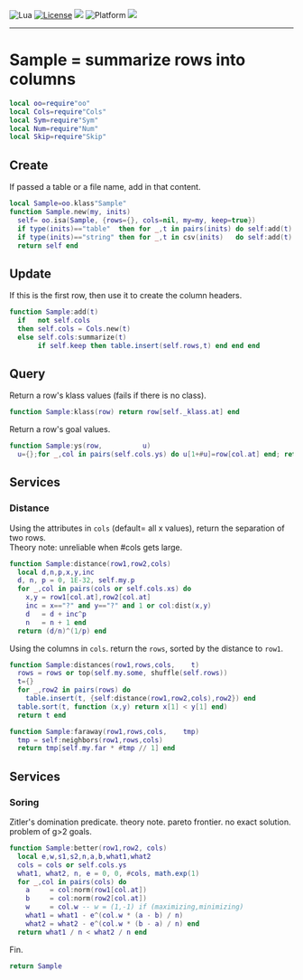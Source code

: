 
<img alt="Lua" src="https://img.shields.io/badge/lua-v5.4-blue">&nbsp;<a 
href="https://github.com/timm/keys/blob/master/LICENSE.md"><img
alt="License" src="https://img.shields.io/badge/license-unlicense-red"></a> <img
src="https://img.shields.io/badge/purpose-ai%20,%20se-blueviolet"> <img
alt="Platform" src="https://img.shields.io/badge/platform-osx%20,%20linux-lightgrey"> <a
href="https://github.com/timm/keys/actions"><img
src="https://github.com/timm/keys/actions/workflows/unit-test.yml/badge.svg"></a>

<hr>

# Sample = summarize rows into columns

```lua
local oo=require"oo"
local Cols=require"Cols"
local Sym=require"Sym"
local Num=require"Num"
local Skip=require"Skip"
```
## Create
If passed a table or a file name, add in that content.

```lua
local Sample=oo.klass"Sample"
function Sample.new(my, inits)
  self= oo.isa(Sample, {rows={}, cols=nil, my=my, keep=true}) 
  if type(inits)=="table"  then for _,t in pairs(inits) do self:add(t) end end
  if type(inits)=="string" then for _,t in csv(inits)   do self:add(t) end end
  return self end
```
## Update
 If this is the first row, then use it to create the
column headers.

```lua
function Sample:add(t)
  if   not self.cols 
  then self.cols = Cols.new(t) 
  else self.cols:summarize(t)
       if self.keep then table.insert(self.rows,t) end end end
```
## Query
Return a  row's klass values (fails if there is no class).

```lua
function Sample:klass(row) return row[self._klass.at] end
```
Return a row's  goal values.

```lua
function Sample:ys(row,          u) 
  u={};for _,col in pairs(self.cols.ys) do u[1+#u]=row[col.at] end; return u end
```
## Services
### Distance
Using the attributes in `cols` (default= all x values),
return the separation of two rows.   
Theory note: unreliable when #cols gets large.

```lua
function Sample:distance(row1,row2,cols)
  local d,n,p,x,y,inc
  d, n, p = 0, 1E-32, self.my.p
  for _,col in pairs(cols or self.cols.xs) do
    x,y = row1[col.at],row2[col.at]
    inc = x=="?" and y=="?" and 1 or col:dist(x,y)
    d   = d + inc^p 
    n   = n + 1 end
  return (d/n)^(1/p) end
   ```
Using the columns in `cols`.
return the `rows`, sorted by the distance to `row1`.

```lua
function Sample:distances(row1,rows,cols,    t)
  rows = rows or top(self.my.some, shuffle(self.rows))
  t={}
  for _,row2 in pairs(rows) do 
    table.insert(t, {self:distance(row1,row2,cols),row2}) end
  table.sort(t, function (x,y) return x[1] < y[1] end)
  return t end

function Sample:faraway(row1,rows,cols,    tmp)
  tmp = self:neighbors(row1,rows,cols)
  return tmp[self.my.far * #tmp // 1] end
```
## Services
### Soring
Zitler's domination predicate. 
theory note. pareto frontier. no exact solution. problem of g>2 goals.

```lua
function Sample:better(row1,row2, cols)
  local e,w,s1,s2,n,a,b,what1,what2
  cols = cols or self.cols.ys
  what1, what2, n, e = 0, 0, #cols, math.exp(1)
  for _,col in pairs(cols) do
    a     = col:norm(row1[col.at])
    b     = col:norm(row2[col.at])
    w     = col.w -- w = (1,-1) if (maximizing,minimizing)
    what1 = what1 - e^(col.w * (a - b) / n)
    what2 = what2 - e^(col.w * (b - a) / n) end
  return what1 / n < what2 / n end
```
Fin.

```lua
return Sample
```
